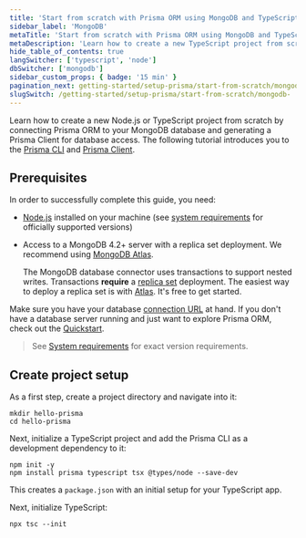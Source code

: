 ```yaml
---
title: 'Start from scratch with Prisma ORM using MongoDB and TypeScript'
sidebar_label: 'MongoDB'
metaTitle: 'Start from scratch with Prisma ORM using MongoDB and TypeScript (15 min)'
metaDescription: 'Learn how to create a new TypeScript project from scratch by connecting Prisma ORM to your MongoDB database and generating a Prisma Client for database access.'
hide_table_of_contents: true
langSwitcher: ['typescript', 'node']
dbSwitcher: ['mongodb']
sidebar_custom_props: { badge: '15 min' }
pagination_next: getting-started/setup-prisma/start-from-scratch/mongodb/connect-your-database-typescript-mongodb
slugSwitch: /getting-started/setup-prisma/start-from-scratch/mongodb-
---
```


Learn how to create a new Node.js or TypeScript project from scratch by connecting Prisma ORM to your MongoDB database and generating a Prisma Client for database access. The following tutorial introduces you to the [Prisma CLI](/orm/tools/prisma-cli) and [Prisma Client](/orm/prisma-client).

## Prerequisites

In order to successfully complete this guide, you need:

- [Node.js](https://nodejs.org/en/) installed on your machine (see [system requirements](/orm/reference/system-requirements) for officially supported versions)
- Access to a MongoDB 4.2+ server with a replica set deployment. We recommend using [MongoDB Atlas](https://www.mongodb.com/cloud/atlas).

  <!-- Admonition -->

  The MongoDB database connector uses transactions to support nested writes. Transactions **require** a [replica set](https://www.mongodb.com/docs/manual/tutorial/deploy-replica-set/) deployment. The easiest way to deploy a replica set is with [Atlas](https://www.mongodb.com/docs/atlas/getting-started/). It's free to get started.

Make sure you have your database [connection URL](/orm/reference/connection-urls) at hand. If you don't have a database server running and just want to explore Prisma ORM, check out the [Quickstart](/getting-started/quickstart-sqlite).

> See [System requirements](/orm/reference/system-requirements) for exact version requirements.

## Create project setup

As a first step, create a project directory and navigate into it:

```terminal copy
mkdir hello-prisma
cd hello-prisma
```

Next, initialize a TypeScript project and add the Prisma CLI as a development dependency to it:

```terminal copy
npm init -y
npm install prisma typescript tsx @types/node --save-dev
```

This creates a `package.json` with an initial setup for your TypeScript app.

Next, initialize TypeScript:

```terminal copy
npx tsc --init
```

<!-- PrismaInitPartial -->
